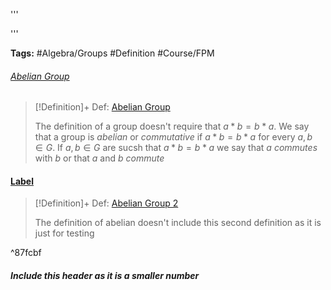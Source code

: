 '''

'''

**Tags:** #Algebra/Groups #Definition #Course/FPM 

###### [Abelian Group](../../../tests/content/b/Abelian%20Group.md)

> [!Definition]+ Def: [Abelian Group](../../../tests/content/b/Abelian%20Group.md)
> 
> The definition of a group doesn't require that $a\ast b = b\ast a$.
> We say that a group is *abelian* or *commutative* if $a\ast b = b\ast a$ for every $a,b\in G$. If $a,b\in G$ are sucsh that $a\ast b = b\ast a$ we say that $a$ *commutes* with $b$ or that $a$ and $b$ *commute*

#### [Label](../../../tests/content/b/Abelian%20Group.md)

> [!Definition]+ Def: [Abelian Group 2](../../../tests/content/b/Abelian%20Group.md)
> 
> The definition of abelian doesn't include this second definition as it is just for testing

^87fcbf

##### Include this header as it is a smaller number